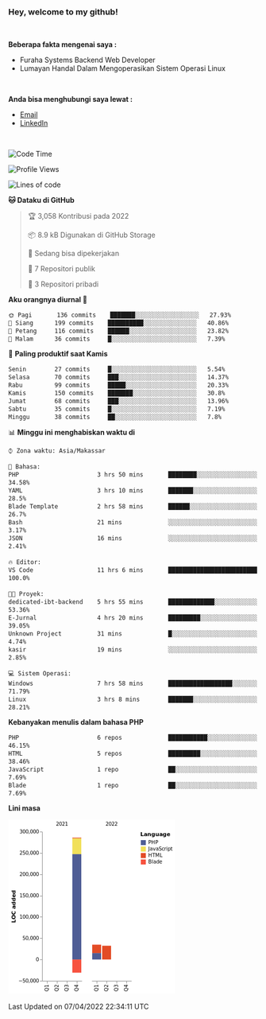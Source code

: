 <h3>Hey, welcome to my github!</h3>

<br>

<p><strong>Beberapa fakta mengenai saya :</strong></p>

<ul>
  <li>Furaha Systems Backend Web Developer</li>
  <li>Lumayan Handal Dalam Mengoperasikan Sistem Operasi Linux</li>
</ul>

<br>

<p><strong>Anda bisa menghubungi saya lewat :</strong></p>

<ul>
  <li><a href="mailto:renaldiapriyanto419@gmail.com">Email</a></li>
  <li><a href="https://www.linkedin.com/in/renaldi-kadang-314314206/">LinkedIn</a></li>
</ul>

<br>

<!--START_SECTION:waka-->
![Code Time](http://img.shields.io/badge/Code%20Time-58%20hrs%2025%20mins-blue)

![Profile Views](http://img.shields.io/badge/Profil%20dilihat-2-blue)

![Lines of code](https://img.shields.io/badge/Sejak%20Hello%20World%20aku%20telah%20menulis-323%20Thousand%20baris%20kode-blue)

**🐱 Dataku di GitHub** 

> 🏆 3,058 Kontribusi pada 2022
 > 
> 📦 8.9 kB Digunakan di GitHub Storage 
 > 
> 💼 Sedang bisa dipekerjakan
 > 
> 📜 7 Repositori publik 
 > 
> 🔑 3 Repositori pribadi  
 > 
**Aku orangnya diurnal 🐤** 

```text
🌞 Pagi       136 commits    ███████░░░░░░░░░░░░░░░░░░   27.93% 
🌆 Siang      199 commits    ██████████░░░░░░░░░░░░░░░   40.86% 
🌃 Petang     116 commits    ██████░░░░░░░░░░░░░░░░░░░   23.82% 
🌙 Malam      36 commits     █░░░░░░░░░░░░░░░░░░░░░░░░   7.39%

```
📅 **Paling produktif saat Kamis** 

```text
Senin        27 commits     █░░░░░░░░░░░░░░░░░░░░░░░░   5.54% 
Selasa       70 commits     ███░░░░░░░░░░░░░░░░░░░░░░   14.37% 
Rabu         99 commits     █████░░░░░░░░░░░░░░░░░░░░   20.33% 
Kamis        150 commits    ███████░░░░░░░░░░░░░░░░░░   30.8% 
Jumat        68 commits     ███░░░░░░░░░░░░░░░░░░░░░░   13.96% 
Sabtu        35 commits     █░░░░░░░░░░░░░░░░░░░░░░░░   7.19% 
Minggu       38 commits     ██░░░░░░░░░░░░░░░░░░░░░░░   7.8%

```


📊 **Minggu ini menghabiskan waktu di** 

```text
⌚︎ Zona waktu: Asia/Makassar

💬 Bahasa: 
PHP                      3 hrs 50 mins       ████████░░░░░░░░░░░░░░░░░   34.58% 
YAML                     3 hrs 10 mins       ███████░░░░░░░░░░░░░░░░░░   28.5% 
Blade Template           2 hrs 58 mins       ██████░░░░░░░░░░░░░░░░░░░   26.7% 
Bash                     21 mins             ░░░░░░░░░░░░░░░░░░░░░░░░░   3.17% 
JSON                     16 mins             ░░░░░░░░░░░░░░░░░░░░░░░░░   2.41%

🔥 Editor: 
VS Code                  11 hrs 6 mins       █████████████████████████   100.0%

🐱‍💻 Proyek: 
dedicated-ibt-backend    5 hrs 55 mins       █████████████░░░░░░░░░░░░   53.36% 
E-Jurnal                 4 hrs 20 mins       █████████░░░░░░░░░░░░░░░░   39.05% 
Unknown Project          31 mins             █░░░░░░░░░░░░░░░░░░░░░░░░   4.74% 
kasir                    19 mins             ░░░░░░░░░░░░░░░░░░░░░░░░░   2.85%

💻 Sistem Operasi: 
Windows                  7 hrs 58 mins       ██████████████████░░░░░░░   71.79% 
Linux                    3 hrs 8 mins        ███████░░░░░░░░░░░░░░░░░░   28.21%

```

**Kebanyakan menulis dalam bahasa PHP** 

```text
PHP                      6 repos             ███████████░░░░░░░░░░░░░░   46.15% 
HTML                     5 repos             █████████░░░░░░░░░░░░░░░░   38.46% 
JavaScript               1 repo              ██░░░░░░░░░░░░░░░░░░░░░░░   7.69% 
Blade                    1 repo              ██░░░░░░░░░░░░░░░░░░░░░░░   7.69%

```


**Lini masa**

![Chart not found](https://raw.githubusercontent.com/Sylent-Sys/Sylent-Sys/main/charts/bar_graph.png) 


 Last Updated on 07/04/2022 22:34:11 UTC
<!--END_SECTION:waka-->
